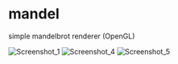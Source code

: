# mandel
simple mandelbrot renderer (OpenGL)

![Screenshot_1](https://user-images.githubusercontent.com/73061876/107646853-81457980-6c8b-11eb-9c6e-af06b5a9b680.png)
![Screenshot_4](https://user-images.githubusercontent.com/73061876/107646856-8276a680-6c8b-11eb-8a72-50c6919cbb56.png)
![Screenshot_5](https://user-images.githubusercontent.com/73061876/107646860-830f3d00-6c8b-11eb-85fe-adac8026f4f9.png)

